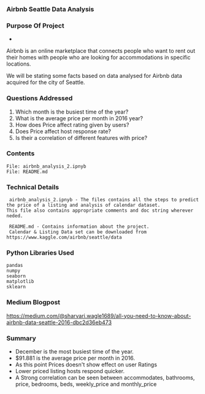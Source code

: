 ### Airbnb Seattle Data Analysis

###  Purpose Of Project
-
Airbnb is an online marketplace that connects people who want to rent out their homes with people who are looking for accommodations in specific locations.

We will be stating some facts based on data analysed for Airbnb data acquired for the city of Seattle.


### Questions Addressed

1. Which month is the busiest time of the year?
2. What is the average price per month in 2016 year?
3. How does Price affect rating given by users?
4. Does Price affect host response rate?
5. Is their a correlation of different features with price?

### Contents
    
    File: airbnb_analysis_2.ipnyb 
    File: README.md    

### Technical Details 
     airbnb_analysis_2.ipnyb - The files contains all the steps to predict the price of a listing and analysis of calendar dataset.                                   This file also contains appropriate comments and doc string wherever neded.
     
     README.md - Contains information about the project.
     Calendar & Listing Data set can be downloaded from https://www.kaggle.com/airbnb/seattle/data     


### Python Libraries Used
    pandas
    numpy
    seaborn
    matplotlib
    sklearn
          
###  Medium Blogpost
https://medium.com/@sharvari.wagle1689/all-you-need-to-know-about-airbnb-data-seattle-2016-dbc2d36eb473


###  Summary
-	December is the most busiest time of the year.
-	$91.881 is the average price per month in 2016.
-	As this point Prices doesn't show effect on user Ratings
-	Lower priced listing hosts respond quicker.
-	A Strong correlation can be seen between accommodates, bathrooms, price, bedrooms, beds, weekly_price and monthly_price

